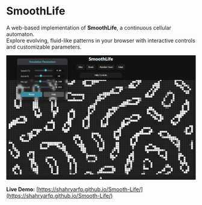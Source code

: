# SmoothLife

A web-based implementation of **SmoothLife**, a continuous cellular automaton.  
Explore evolving, fluid-like patterns in your browser with interactive controls and customizable parameters.

![Simulation Screenshot](sample.png)

**Live Demo:** [https://shahryarfp.github.io/Smooth-Life/](https://shahryarfp.github.io/Smooth-Life/)
